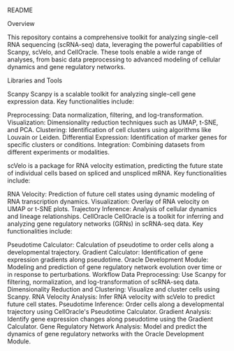 README

Overview

This repository contains a comprehensive toolkit for analyzing single-cell RNA sequencing (scRNA-seq) data, leveraging the powerful capabilities of Scanpy, scVelo, and CellOracle. These tools enable a wide range of analyses, from basic data preprocessing to advanced modeling of cellular dynamics and gene regulatory networks.

Libraries and Tools

Scanpy
Scanpy is a scalable toolkit for analyzing single-cell gene expression data. Key functionalities include:

Preprocessing: Data normalization, filtering, and log-transformation.
Visualization: Dimensionality reduction techniques such as UMAP, t-SNE, and PCA.
Clustering: Identification of cell clusters using algorithms like Louvain or Leiden.
Differential Expression: Identification of marker genes for specific clusters or conditions.
Integration: Combining datasets from different experiments or modalities.

scVelo is a package for RNA velocity estimation, predicting the future state of individual cells based on spliced and unspliced mRNA. Key functionalities include:

RNA Velocity: Prediction of future cell states using dynamic modeling of RNA transcription dynamics.
Visualization: Overlay of RNA velocity on UMAP or t-SNE plots.
Trajectory Inference: Analysis of cellular dynamics and lineage relationships.
CellOracle
CellOracle is a toolkit for inferring and analyzing gene regulatory networks (GRNs) in scRNA-seq data. Key functionalities include:

Pseudotime Calculator: Calculation of pseudotime to order cells along a developmental trajectory.
Gradient Calculator: Identification of gene expression gradients along pseudotime.
Oracle Development Module: Modeling and prediction of gene regulatory network evolution over time or in response to perturbations.
Workflow
Data Preprocessing: Use Scanpy for filtering, normalization, and log-transformation of scRNA-seq data.
Dimensionality Reduction and Clustering: Visualize and cluster cells using Scanpy.
RNA Velocity Analysis: Infer RNA velocity with scVelo to predict future cell states.
Pseudotime Inference: Order cells along a developmental trajectory using CellOracle's Pseudotime Calculator.
Gradient Analysis: Identify gene expression changes along pseudotime using the Gradient Calculator.
Gene Regulatory Network Analysis: Model and predict the dynamics of gene regulatory networks with the Oracle Development Module.
